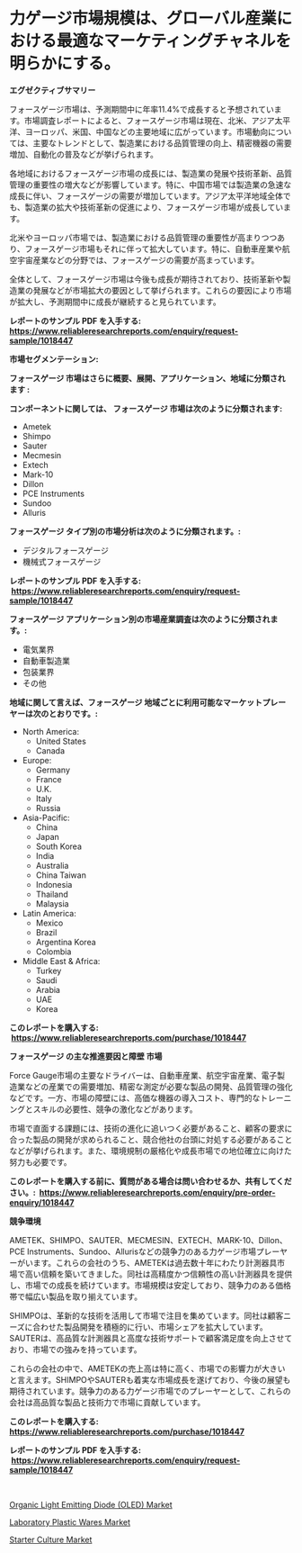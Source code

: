 <p><h1>力ゲージ市場規模は、グローバル産業における最適なマーケティングチャネルを明らかにする。</h1></p><p><strong>エグゼクティブサマリー</strong></p>
<p><p>フォースゲージ市場は、予測期間中に年率11.4%で成長すると予想されています。市場調査レポートによると、フォースゲージ市場は現在、北米、アジア太平洋、ヨーロッパ、米国、中国などの主要地域に広がっています。市場動向については、主要なトレンドとして、製造業における品質管理の向上、精密機器の需要増加、自動化の普及などが挙げられます。</p><p>各地域におけるフォースゲージ市場の成長には、製造業の発展や技術革新、品質管理の重要性の増大などが影響しています。特に、中国市場では製造業の急速な成長に伴い、フォースゲージの需要が増加しています。アジア太平洋地域全体でも、製造業の拡大や技術革新の促進により、フォースゲージ市場が成長しています。</p><p>北米やヨーロッパ市場では、製造業における品質管理の重要性が高まりつつあり、フォースゲージ市場もそれに伴って拡大しています。特に、自動車産業や航空宇宙産業などの分野では、フォースゲージの需要が高まっています。</p><p>全体として、フォースゲージ市場は今後も成長が期待されており、技術革新や製造業の発展などが市場拡大の要因として挙げられます。これらの要因により市場が拡大し、予測期間中に成長が継続すると見られています。</p></p>
<p><strong>レポートのサンプル PDF を入手する: <a href="https://www.reliableresearchreports.com/enquiry/request-sample/1018447">https://www.reliableresearchreports.com/enquiry/request-sample/1018447</a></strong></p>
<p><strong>市場セグメンテーション:</strong></p>
<p><strong> フォースゲージ 市場はさらに概要、展開、アプリケーション、地域に分類されます :</strong></p>
<p><strong>コンポーネントに関しては、 フォースゲージ 市場は次のように分類されます: &nbsp;</strong></p>
<p><ul><li>Ametek</li><li>Shimpo</li><li>Sauter</li><li>Mecmesin</li><li>Extech</li><li>Mark-10</li><li>Dillon</li><li>PCE Instruments</li><li>Sundoo</li><li>Alluris</li></ul></p>
<p><strong> フォースゲージ タイプ別の市場分析は次のように分類されます。:</strong></p>
<p><ul><li>デジタルフォースゲージ</li><li>機械式フォースゲージ</li></ul></p>
<p><strong>レポートのサンプル PDF を入手する: &nbsp;<a href="https://www.reliableresearchreports.com/enquiry/request-sample/1018447">https://www.reliableresearchreports.com/enquiry/request-sample/1018447</a></strong></p>
<p><strong> フォースゲージ アプリケーション別の市場産業調査は次のように分類されます。:</strong></p>
<p><ul><li>電気業界</li><li>自動車製造業</li><li>包装業界</li><li>その他</li></ul></p>
<p><strong>地域に関して言えば、フォースゲージ 地域ごとに利用可能なマーケットプレーヤーは次のとおりです。:</strong></p>
<p><ul>
    <li>
        North America:
        <ul>
            <li>United States</li>
            <li>Canada</li>
        </ul>
    </li>
    <li>
        Europe:
        <ul>
            <li>Germany</li>
            <li>France</li>
            <li>U.K.</li>
            <li>Italy</li>
            <li>Russia</li>
        </ul>
    </li>
    <li>
        Asia-Pacific:
        <ul>
            <li>China</li>
            <li>Japan</li>
            <li>South Korea</li>
            <li>India</li>
            <li>Australia</li>
            <li>China Taiwan</li>
            <li>Indonesia</li>
            <li>Thailand</li>
            <li>Malaysia</li>
        </ul>
    </li>
    <li>
        Latin America:
        <ul>
            <li>Mexico</li>
            <li>Brazil</li>
            <li>Argentina Korea</li>
            <li>Colombia</li>
        </ul>
    </li>
    <li>
        Middle East & Africa:
        <ul>
            <li>Turkey</li>
            <li>Saudi</li>
            <li>Arabia</li>
            <li>UAE</li>
            <li>Korea</li>
        </ul>
    </li>
    </ul></p>
<p><strong>このレポートを購入する: &nbsp;<a href="https://www.reliableresearchreports.com/purchase/1018447">https://www.reliableresearchreports.com/purchase/1018447</a></strong></p>
<p><strong>フォースゲージ の主な推進要因と障壁 市場</strong></p>
<p><p>Force Gauge市場の主要なドライバーは、自動車産業、航空宇宙産業、電子製造業などの産業での需要増加、精密な測定が必要な製品の開発、品質管理の強化などです。一方、市場の障壁には、高価な機器の導入コスト、専門的なトレーニングとスキルの必要性、競争の激化などがあります。</p><p>市場で直面する課題には、技術の進化に追いつく必要があること、顧客の要求に合った製品の開発が求められること、競合他社の台頭に対処する必要があることなどが挙げられます。また、環境規制の厳格化や成長市場での地位確立に向けた努力も必要です。</p></p>
<p><strong>このレポートを購入する前に、質問がある場合は問い合わせるか、共有してください。:&nbsp; <a href="https://www.reliableresearchreports.com/enquiry/pre-order-enquiry/1018447">https://www.reliableresearchreports.com/enquiry/pre-order-enquiry/1018447</a></strong></p>
<p><strong>競争環境</strong></p>
<p><p>AMETEK、SHIMPO、SAUTER、MECMESIN、EXTECH、MARK-10、Dillon、PCE Instruments、Sundoo、Allurisなどの競争力のある力ゲージ市場プレーヤーがいます。これらの会社のうち、AMETEKは過去数十年にわたり計測器具市場で高い信頼を築いてきました。同社は高精度かつ信頼性の高い計測器具を提供し、市場での成長を続けています。市場規模は安定しており、競争力のある価格帯で幅広い製品を取り揃えています。</p><p>SHIMPOは、革新的な技術を活用して市場で注目を集めています。同社は顧客ニーズに合わせた製品開発を積極的に行い、市場シェアを拡大しています。SAUTERは、高品質な計測器具と高度な技術サポートで顧客満足度を向上させており、市場での強みを持っています。</p><p>これらの会社の中で、AMETEKの売上高は特に高く、市場での影響力が大きいと言えます。SHIMPOやSAUTERも着実な市場成長を遂げており、今後の展望も期待されています。競争力のある力ゲージ市場でのプレーヤーとして、これらの会社は高品質な製品と技術力で市場に貢献しています。</p></p>
<p><strong>このレポートを購入する: &nbsp; <a href="https://www.reliableresearchreports.com/purchase/1018447">https://www.reliableresearchreports.com/purchase/1018447</a></strong></p>
<p><strong>レポートのサンプル PDF を入手する: &nbsp;<a href="https://www.reliableresearchreports.com/enquiry/request-sample/1018447">https://www.reliableresearchreports.com/enquiry/request-sample/1018447</a></strong><strong></strong></p>
<p>&nbsp;</p>
<p><p><a href="https://view.publitas.com/reportprime-1/organic-light-emitting-diode-oled-market-size-growth-and-forecast-from-2023-2030/">Organic Light Emitting Diode (OLED) Market</a></p><p><a href="https://view.publitas.com/reportprime-1/laboratory-plastic-wares-market-research-report-provides-thorough-industry-overview-which-offers-an-in-depth-analysis-of-product-trends-and-new-market-divisions/">Laboratory Plastic Wares Market</a></p><p><a href="https://view.publitas.com/reportprime-1/starter-culture-market-share-market-new-trends-analysis-report-by-type-by-application-by-end-use-by-region-and-segment-forecasts-2023-2030/">Starter Culture Market</a></p></p>